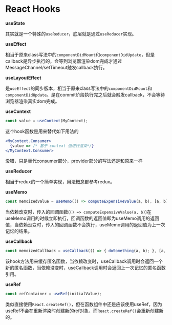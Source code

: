 # React Hooks

**useState**

其实就是一个特殊的`useReducer`，底层就是通过`useReducer`实现。

**useEffect**

相当于原来class写法中的`componentDidMount`和`componentDidUpdate`，但是callback是异步执行的，会等到浏览器渲染dom完成才通过MessageChannel/setTimeout触发callback执行。

**useLayoutEffect**

是`useEffect`的同步版本，相当于原来class写法中的`componentDidMount`和`componentDidUpdate`。是在commit阶段执行完之后就会触发callback，不会等待浏览器渲染真实dom完成。

**useContext**

```js
const value = useContext(MyContext);
```

这个hook函数是用来替代如下用法的

```jsx
<MyContext.Consumer>
  {value => /* 基于 context 值进行渲染*/}
</MyContext.Consumer>
```

没错，只是替代consumer部分，provider部分的写法还是和原来一样

**useReducer**

相当于redux的一个简单实现，用法概念都参考redux。

**useMemo**

```js
const memoizedValue = useMemo(() => computeExpensiveValue(a, b), [a, b]);
```

当依赖改变时，传入的回调函数(`() => computeExpensiveValue(a, b)`)在useMemo调用的时候立即执行，回调函数的返回值即为useMemo调用的返回值，当依赖没变时，传入的回调函数不会执行，useMemo调用的返回值为上一次记忆的结果。

**useCallback**

```js
const memoizedCallback = useCallback(() => { doSomething(a, b); }, [a, b]);
```

该hook方法用来缓存匿名函数，当依赖改变时，useCallback调用时会返回一个新的匿名函数，当依赖没变时，useCallback调用时会返回上一次记忆的匿名函数引用。

**useRef**

```js
const refContainer = useRef(initialValue);
```

类似直接使用`React.createRef()`，但在函数组件中还是应该使用useRef，因为useRef不会在重新渲染时创建新的ref对象，而`React.createRef()`会重新创建新的。
